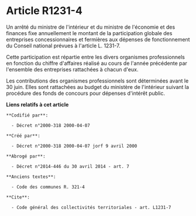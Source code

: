# Article R1231-4

Un arrêté du ministre de l'intérieur et du ministre de l'économie et des finances fixe annuellement le montant de la
participation globale des entreprises concessionnaires et fermières aux dépenses de fonctionnement du Conseil national
prévues à l'article L. 1231-7. 

Cette participation est répartie entre les divers organismes professionnels en fonction du chiffre d'affaires réalisé au
cours de l'année précédente par l'ensemble des entreprises rattachées à chacun d'eux. 

Les contributions des organismes professionnels sont déterminées avant le 30 juin. Elles sont rattachées au budget du
ministère de l'intérieur suivant la procédure des fonds de concours pour dépenses d'intérêt public.

**Liens relatifs à cet article**

	**Codifié par**:

	  - Décret n°2000-318 2000-04-07

	**Créé par**:

	  - Décret n°2000-318 2000-04-07 jorf 9 avril 2000

	**Abrogé par**:

	  - Décret n°2014-446 du 30 avril 2014 - art. 7

	**Anciens textes**:

	  - Code des communes R. 321-4

	**Cite**:

	  - Code général des collectivités territoriales - art. L1231-7
